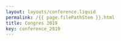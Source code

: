 ```yaml
---
layout: layouts/conference.liquid
permalink: /{{ page.filePathStem }}.html
title: Congres 2019
key: conference_2019
---
```

